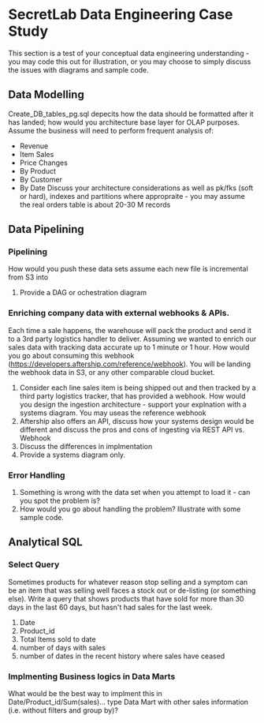 # SecretLab Data Engineering Case Study
This section is a test of your conceptual data engineering understanding - you may code this out for illustration, or you may choose to simply discuss the issues with diagrams and sample code.
## Data Modelling
Create_DB_tables_pg.sql depecits how the data should be formatted after it has landed; how would you architecture base layer for OLAP purposes.
Assume the business will need to perform frequent analysis of:
- Revenue
- Item Sales
- Price Changes
- By Product
- By Customer
- By Date
Discuss your architecture considerations as well as pk/fks (soft or hard), indexes and partitions where appropraite - you may assume the real orders table is about 20-30 M records

## Data Pipelining
### Pipelining

How would you push these data sets assume each new file is incremental from S3 into

1. Provide a DAG or ochestration diagram 

### Enriching company data with external webhooks & APIs.

Each time a sale happens, the warehouse will pack the product and send it to a 3rd party logistics handler to deliver. Assuming we wanted to enrich our sales data with tracking data accurate up to 1 minute or 1 hour. How would you go about consuming this webhook (https://developers.aftership.com/reference/webhook). You will be landing the webhook data in S3, or any other comparable cloud bucket.

1. Consider each line sales item is being shipped out and then tracked by a third party logistics tracker, that has provided a webhook. How would you design the ingestion architecture - support your explnation with a systems diagram. You may useas the reference webhook
2. Aftership also offers an API, discuss how your systems design would be different and discuss the pros and cons of ingesting via REST API vs. Webhook
3. Discuss the differences in implmentation
4. Provide a systems diagram only.

### Error Handling
1. Something is wrong with the data set when you attempt to load it - can you spot the problem is? 
2. How would you go about handling the problem? Illustrate with some sample code.

## Analytical SQL
### Select Query
Sometimes products for whatever reason stop selling and a symptom can be an item that was selling well faces a stock out or de-listing (or something else). Write a query that shows products that have sold for more than 30 days in the last 60 days, but hasn't had sales for the last week.
1. Date
2. Product_id
3. Total Items sold to date 
4. number of days with sales
5. number of dates in the recent history where sales have ceased
### Implmenting Business logics in Data Marts
What would be the best way to implment this in Date/Product_id/Sum(sales)... type Data Mart with other sales information (i.e. without filters and group by)?
